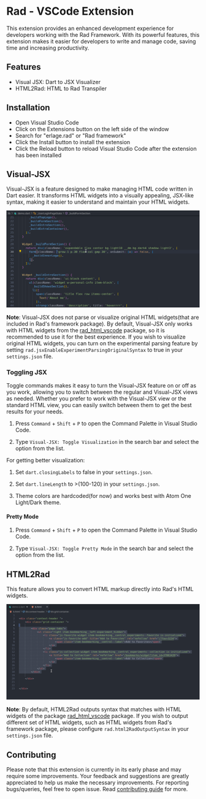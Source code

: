 # Rad - VSCode Extension

This extension provides an enhanced development experience for developers working with the Rad Framework. With its powerful features, this extension makes it easier for developers to write and manage code, saving time and increasing productivity.

## Features

- Visual JSX: Dart to JSX Visualizer
- HTML2Rad: HTML to Rad Transpiler

## Installation

- Open Visual Studio Code
- Click on the Extensions button on the left side of the window
- Search for "erlage.rad" or "Rad framework"
- Click the Install button to install the extension
- Click the Reload button to reload Visual Studio Code after the extension has been installed

## Visual-JSX

Visual-JSX is a feature designed to make managing HTML code written in Dart easier. It transforms HTML widgets into a visually appealing, JSX-like syntax, making it easier to understand and maintain your HTML widgets.

![Visual-JSX Preview](https://github.com/erlage/rad/blob/47591df594be5d993d5a813667ef9d372ec80f10/packages/text_editor_vscode_extension/art/peek1.gif?raw=true)

**Note**: Visual-JSX does not parse or visualize original HTML widgets(that are included in Rad's framework package). By default, Visual-JSX only works with HTML widgets from the [rad_html_vscode](https://pub.dev/packages/rad_html_vscode) package, so it is recommended to use it for the best experience. If you wish to visualize original HTML widgets, you can turn on the experimental parsing feature by setting `rad.jsxEnableExperimentParsingOriginalSyntax` to true in your `settings.json` file.

### Toggling JSX

Toggle commands makes it easy to turn the Visual-JSX feature on or off as you work, allowing you to switch between the regular and Visual-JSX views as needed. Whether you prefer to work with the Visual-JSX view or the standard HTML view, you can easily switch between them to get the best results for your needs.

1. Press `Command` + `Shift` + `P` to open the Command Palette in Visual Studio Code.

2. Type `Visual-JSX: Toggle Visualization` in the search bar and select the option from the list.

For getting better visualization:

1. Set `dart.closingLabels` to false in your `settings.json`.

2. Set `dart.lineLength` to >(100-120) in your `settings.json`.

3. Theme colors are hardcoded(for now) and works best with Atom One Light/Dark theme.

#### Pretty Mode

1. Press `Command` + `Shift` + `P` to open the Command Palette in Visual Studio Code.

2. Type `Visual-JSX: Toggle Pretty Mode` in the search bar and select the option from the list.

## HTML2Rad

This feature allows you to convert HTML markup directly into Rad's HTML widgets.

![Transpiler Preview](https://github.com/erlage/rad/blob/47591df594be5d993d5a813667ef9d372ec80f10/packages/text_editor_vscode_extension/art/peek2.gif?raw=true)

**Note**: By default, HTML2Rad outputs syntax that matches with HTML widgets of the package [rad_html_vscode](https://pub.dev/packages/rad_html_vscode) package. If you wish to output different set of HTML widgets, such as HTML widgets from Rad's framework package, please configure `rad.html2RadOutputSyntax` in your `settings.json` file.

## Contributing

Please note that this extension is currently in its early phase and may require some improvements. Your feedback and suggestions are greatly appreciated to help us make the necessary improvements. For reporting bugs/queries, feel free to open issue. Read [contributing guide](https://github.com/erlage/rad/blob/main/CONTRIBUTING.md) for more.
